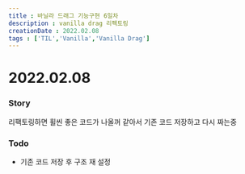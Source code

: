 ```yaml
---
title : 바닐라 드래그 기능구현 6일차
description : vanilla drag 리펙토링
creationDate : 2022.02.08
tags : ['TIL','Vanilla','Vanilla Drag']
---
```


# 2022.02.08

### Story
리팩토링하면 휠씬 좋은 코드가 나올꺼 같아서 기존 코드 저장하고 다시 짜는중

### Todo
- 기존 코드 저장 후 구조 재 설정